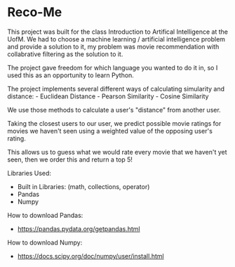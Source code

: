 # Reco-Me
This project was built for the class Introduction to Artifical Intelligence at the UofM.
We had to choose a machine learning / artificial intelligence problem and provide a solution to it, my problem was movie recommendation with collabrative filtering as the solution to it.

The project gave freedom for which language you wanted to do it in, so I used this as an opportunity to learn Python. 

The project implements several different ways of calculating simularity and distance:
    - Euclidean Distance
    - Pearson Similarity
    - Cosine Similarity

We use those methods to calculate a user's "distance" from another user.

Taking the closest users to our user, we predict possible movie ratings for movies we haven't seen using a 
weighted value of the opposing user's rating.

This allows us to guess what we would rate every movie that we haven't yet seen, then we order this and return a top 5!

Libraries Used:
- Built in Libraries: (math, collections, operator)
- Pandas
- Numpy

How to download Pandas:
- https://pandas.pydata.org/getpandas.html
  
How to download Numpy: 
- https://docs.scipy.org/doc/numpy/user/install.html